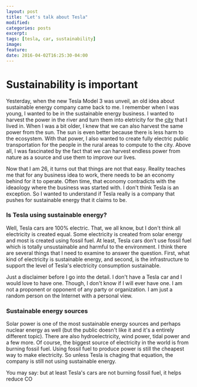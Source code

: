 ```yaml
---
layout: post
title: "Let's talk about Tesla"
modified:
categories: posts
excerpt:
tags: [tesla, car, sustainability]
image:
feature:
date: 2016-04-02T16:25:30-04:00
---
```


# Sustainability is important

Yesterday, when the new Tesla Model 3 was unveil, an old idea about sustainable
energy company came back to me. I remember when I was young, I wanted to be in the
sustainable energy business. I wanted to harvest the power in the river and turn
them into eletricity for the [city](https://en.wikipedia.org/wiki/Ho_Chi_Minh_City) 
that I lived in. When I was a bit older, I knew that we can also harvest the
same power from the sun. The sun is even better because there is less harm to the
ecosystem. With that power, I also wanted to create fully electric public
transportation for the people in the rural areas to compute to the city. Above
all, I was fascinated by the fact that we can harvest endless power from nature
as a source and use them to improve our lives.

Now that I am 26, it turns out that things are not that easy. Reality teaches me
that for any business idea to work, there needs to be an economy behind for it
to operate. Often time, that economy contradicts with the ideaology where the
business was started with. I don't think Tesla is an exception. So I wanted to
understand if Tesla really is a company that pushes for sustainable energy
that it claims to be.

### Is Tesla using sustainable energy?

Well, Tesla cars are 100% electric. That, we all know, but I don't think 
all electricity is created equal. Some electricity is created from solar energy
and most is created using fossil fuel. At least, Tesla cars don't use fossil fuel
which is totally unsustainable and harmful to the environment. I think there are
several things that I need to examine to answer the question. First, what kind
of electricity is sustainable energy, and second, is the infrastructure to
support the level of Tesla's electricity consumption sustainable.

Just a disclaimer before I go into the detail. I don't have a Tesla car and I
would love to have one. Though, I don't know if I will ever have one. I am not a
proponent or opponent of any party or organization. I am just a random person on
the Internet with a personal view.

### Sustainable energy sources

Solar power is one of the most sustainable energy sources and perhaps nuclear
energy as well (but the public doesn't like it and it's a entirely different
topic). There are also hydroelectricity, wind power, tidal power and a few more. 
Of course, the biggest source of electricity in the world is from burning fossil
fuel. Using fossil fuel to produce power is still the cheapest way to make
electricity. So unless Tesla is chaging that equation, the company is still not
using sustainable energy.

You may say: but at least Tesla's cars are not burning fossil fuel, it helps
reduce CO

